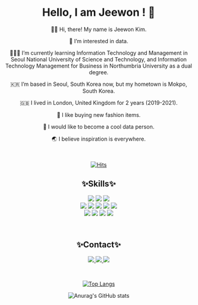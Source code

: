 <div align="center">

# **Hello, I am Jeewon !** 🌸
  
<!-- ![IMG_2811](https://user-images.githubusercontent.com/108987773/208824891-7ac34c5f-1034-412e-92ea-605bea4e49e9.JPG) -->


  
  
👋🏼 Hi, there! My name is Jeewon Kim.
  
👀 I’m interested in data.
  
👩🏻‍💻 I’m currently learning Information Technology and Management in Seoul National University of Science and Technology, and Information Technology Management for Business in Northumbria University as a dual degree.
  
🇰🇷 I’m based in Seoul, South Korea now, but my hometown is Mokpo, South Korea.
  
🇬🇧 I lived in London, United Kingdom for 2 years (2019-2021).
  
👗 I like buying new fashion items.
  
🌟 I would like to become a cool data person.
  
🌏 I believe inspiration is everywhere.
  
  <br>
  
[![Hits](https://hits.seeyoufarm.com/api/count/incr/badge.svg?url=https%3A%2F%2Fgithub.com%2Fjeewonkimm2&count_bg=%23EBCC37&title_bg=%23805500&icon=&icon_color=%23E7E7E7&title=hits&edge_flat=false)](https://hits.seeyoufarm.com) 

  
  ## ✨Skills✨
  <img src="https://img.shields.io/badge/Python-3776AB?style=flat-square&logo=Python&logoColor=white"/> <img src="https://img.shields.io/badge/PyTorch-EE4C2C?style=flat-square&logo=PyTorch&logoColor=white"/> <img src="https://img.shields.io/badge/TensorFlow-FF6F00?style=flat-square&logo=TensorFlow&logoColor=white"/> <br> <img src="https://img.shields.io/badge/C-A8B9CC?style=flat-square&logo=C&logoColor=white"/> <img src="https://img.shields.io/badge/Kotlin-7F52FF?style=flat-square&logo=Kotlin&logoColor=white"/> <img src="https://img.shields.io/badge/Amazon AWS-232F3E?style=flat-square&logo=Amazon AWS&logoColor=white"/> <img src="https://img.shields.io/badge/HTML5-E34F26?style=flat-square&logo=HTML5&logoColor=white"/> <img src="https://img.shields.io/badge/Firebase-FFCA28?style=flat-square&logo=Firebase&logoColor=white"/>
 <br> <img src="https://img.shields.io/badge/Apache Spark-E25A1C?style=flat-square&logo=Apache Spark&logoColor=white"/> <img src="https://img.shields.io/badge/Apache Kafka-231F20?style=flat-square&logo=Apache Kafka&logoColor=white"/> <img src="https://img.shields.io/badge/Apache Airflow-017CEE?style=flat-square&logo=Apache Airflow&logoColor=white"/> <img src="https://img.shields.io/badge/Linux-FCC624?style=flat-square&logo=Linux&logoColor=white"/>
  
  <br>
  
  ## ✨Contact✨
  
<a href="mailto:jeewoncoding@gmail.com"><img src="https://img.shields.io/badge/Gmail-EA4335?style=flat-square&logo=Gmail&logoColor=white"/> <a href="https://https://www.linkedin.com/in/jeewonkimm/"><img src="https://img.shields.io/badge/LinkedIn-0A66C2?style=flat-square&logo=LinkedIn&logoColor=white"/> <a href="https://www.instagram.com/jeewonkimm/"><img src="https://img.shields.io/badge/Instagram-E4405F?style=flat-square&logo=Instagram&logoColor=white"/>


<br>
  
  [![Top Langs](https://github-readme-stats.vercel.app/api/top-langs/?username=jeewonkimm2)](https://github.com/anuraghazra/github-readme-stats) 
  
  ![Anurag's GitHub stats](https://github-readme-stats.vercel.app/api?username=jeewonkimm2&show_icons=true)
  
                    

</div>
  
  
<!---
jeewonkimm2/jeewonkimm2 is a ✨ special ✨ repository because its `README.md` (this file) appears on your GitHub profile.
You can click the Preview link to take a look at your changes.
--->
